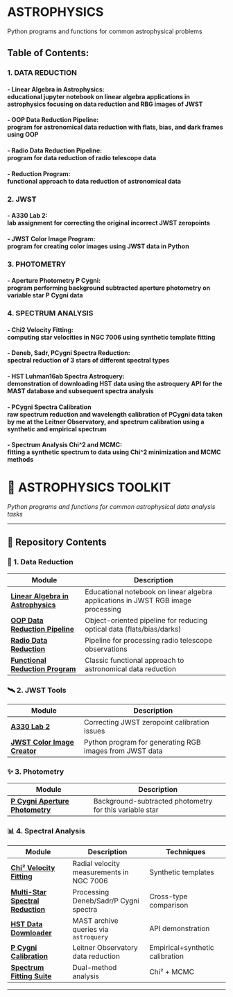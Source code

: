 # ASTROPHYSICS
Python programs and functions for common astrophysical problems

## Table of Contents:
### 1. DATA REDUCTION
#### - Linear Algebra in Astrophysics: <br> educational jupyter notebook on linear algebra applications in astrophysics focusing on data reduction and RBG images of JWST
#### - OOP Data Reduction Pipeline: <br> program for astronomical data reduction with flats, bias, and dark frames using OOP
#### - Radio Data Reduction Pipeline: <br> program for data reduction of radio telescope data
#### - Reduction Program: <br> functional approach to data reduction of astronomical data
### 2. JWST
#### - A330 Lab 2: <br> lab assignment for correcting the original incorrect JWST zeropoints
#### - JWST Color Image Program: <br> program for creating color images using JWST data in Python
### 3. PHOTOMETRY
#### - Aperture Photometry P Cygni: <br> program performing background subtracted aperture photometry on variable star P Cygni data
### 4. SPECTRUM ANALYSIS
#### - Chi2 Velocity Fitting: <br> computing star velocities in NGC 7006 using synthetic template fitting
#### - Deneb, Sadr, PCygni Spectra Reduction: <br> spectral reduction of 3 stars of different spectral types

#### - HST Luhman16ab Spectra Astroquery: <br> demonstration of downloading HST data using the astroquery API for the MAST database and subsequent spectra analysis
#### - PCygni Spectra Calibration <br> raw spectrum reduction and wavelength calibration of PCygni data taken by me at the Leitner Observatory, and spectrum calibration using a synthetic and empirical spectrum  
#### - Spectrum Analysis Chi^2 and MCMC: <br> fitting a synthetic spectrum to data using Chi^2 minimization and MCMC methods

# 🌌 ASTROPHYSICS TOOLKIT  
*Python programs and functions for common astrophysical data analysis tasks*

---

## 📂 Repository Contents

### 🔭 1. Data Reduction  
| Module | Description |
|--------|-------------|
| **[Linear Algebra in Astrophysics](link)** | Educational notebook on linear algebra applications in JWST RGB image processing |
| **[OOP Data Reduction Pipeline](link)** | Object-oriented pipeline for reducing optical data (flats/bias/darks) |
| **[Radio Data Reduction](link)** | Pipeline for processing radio telescope observations |
| **[Functional Reduction Program](link)** | Classic functional approach to astronomical data reduction |

### 🛰️ 2. JWST Tools  
| Module | Description |
|--------|-------------|
| **[A330 Lab 2](link)** | Correcting JWST zeropoint calibration issues |
| **[JWST Color Image Creator](link)** | Python program for generating RGB images from JWST data |

### ✨ 3. Photometry  
| Module | Description |
|--------|-------------|
| **[P Cygni Aperture Photometry](link)** | Background-subtracted photometry for this variable star |

### 📊 4. Spectral Analysis  
| Module | Description | Techniques |
|--------|-------------|-----------|
| **[Chi² Velocity Fitting](link)** | Radial velocity measurements in NGC 7006 | Synthetic templates |
| **[Multi-Star Spectral Reduction](link)** | Processing Deneb/Sadr/P Cygni spectra | Cross-type comparison |
| **[HST Data Downloader](link)** | MAST archive queries via `astroquery` | API demonstration |
| **[P Cygni Calibration](link)** | Leitner Observatory data reduction | Empirical+synthetic calibration |
| **[Spectrum Fitting Suite](link)** | Dual-method analysis | Chi² + MCMC |

---
